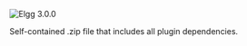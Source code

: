 ![Elgg 3.0.0](https://img.shields.io/badge/Elgg-3.0.0-orange.svg?style=flat-square)

Self-contained .zip file that includes all plugin dependencies.
